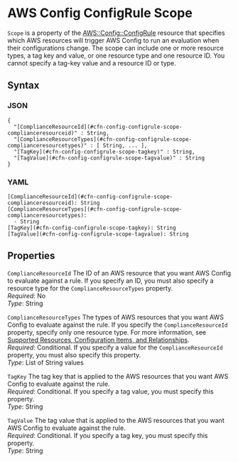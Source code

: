 # AWS Config ConfigRule Scope<a name="aws-properties-config-configrule-scope"></a>

`Scope` is a property of the [AWS::Config::ConfigRule](aws-resource-config-configrule.md) resource that specifies which AWS resources will trigger AWS Config to run an evaluation when their configurations change\. The scope can include one or more resource types, a tag key and value, or one resource type and one resource ID\. You cannot specify a tag\-key value and a resource ID or type\.

## Syntax<a name="w4ab1c21c14d584b5"></a>

### JSON<a name="aws-properties-config-configrule-scope-syntax.json"></a>

```
{
  "[ComplianceResourceId](#cfn-config-configrule-scope-complianceresourceid)" : String,
  "[ComplianceResourceTypes](#cfn-config-configrule-scope-complianceresourcetypes)" : [ String, ... ],
  "[TagKey](#cfn-config-configrule-scope-tagkey)" : String,
  "[TagValue](#cfn-config-configrule-scope-tagvalue)" : String
}
```

### YAML<a name="aws-properties-config-configrule-scope-syntax.yaml"></a>

```
[ComplianceResourceId](#cfn-config-configrule-scope-complianceresourceid): String
[ComplianceResourceTypes](#cfn-config-configrule-scope-complianceresourcetypes):
  - String
[TagKey](#cfn-config-configrule-scope-tagkey): String
[TagValue](#cfn-config-configrule-scope-tagvalue): String
```

## Properties<a name="w4ab1c21c14d584b7"></a>

`ComplianceResourceId`  <a name="cfn-config-configrule-scope-complianceresourceid"></a>
The ID of an AWS resource that you want AWS Config to evaluate against a rule\. If you specify an ID, you must also specify a resource type for the `ComplianceResourceTypes` property\.   
*Required*: No  
*Type*: String

`ComplianceResourceTypes`  <a name="cfn-config-configrule-scope-complianceresourcetypes"></a>
The types of AWS resources that you want AWS Config to evaluate against the rule\. If you specify the `ComplianceResourceId` property, specify only one resource type\. For more information, see [Supported Resources, Configuration Items, and Relationships](https://docs.aws.amazon.com/config/latest/developerguide/resource-config-reference.html)\.  
*Required*: Conditional\. If you specify a value for the `ComplianceResourceId` property, you must also specify this property\.  
*Type*: List of String values

`TagKey`  <a name="cfn-config-configrule-scope-tagkey"></a>
The tag key that is applied to the AWS resources that you want AWS Config to evaluate against the rule\.  
*Required*: Conditional\. If you specify a tag value, you must specify this property\.  
*Type*: String

`TagValue`  <a name="cfn-config-configrule-scope-tagvalue"></a>
The tag value that is applied to the AWS resources that you want AWS Config to evaluate against the rule\.  
*Required*: Conditional\. If you specify a tag key, you must specify this property\.  
*Type*: String